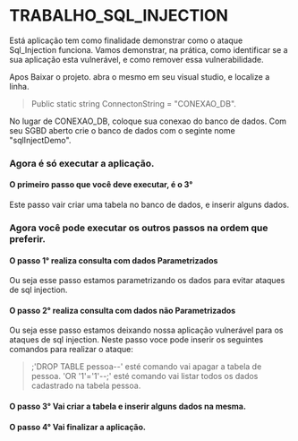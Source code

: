 # TRABALHO_SQL_INJECTION
Está aplicação tem como finalidade demonstrar como o ataque Sql_Injection funciona. Vamos demonstrar, na prática, como identificar se a sua aplicação esta vulnerável, e como remover essa vulnerabilidade.

Apos Baixar o projeto. abra o mesmo em seu visual studio,
e localize a linha.
> Public static string ConnectonString = "CONEXAO_DB".

No lugar de CONEXAO_DB, coloque sua conexao do banco de dados. 
Com seu SGBD aberto crie o banco de dados com o seginte nome "sqlInjectDemo".

### Agora é só executar a aplicação.
#### O primeiro passo que você deve executar, é o 3°
  Este passo vair criar uma tabela no banco de dados, e inserir alguns dados.

### Agora você pode executar os outros passos na ordem que preferir.

#### O passo 1° realiza consulta com dados Parametrizados
  Ou seja esse passo estamos parametrizando os dados para evitar ataques de sql injection.
  
  #### O passo 2° realiza consulta com dados não Parametrizados
  Ou seja esse passo estamos deixando nossa aplicação vulnerável para os ataques de sql injection. 
  Neste passo voce pode inserir os seguintes comandos para realizar o ataque:
  > ;'DROP TABLE pessoa--'
  esté comando vai apagar a tabela de pessoa.
  > 'OR '1'='1'--;'
  esté comando vai listar todos os dados cadastrado na tabela pessoa.
  
  #### O passo 3° Vai criar a tabela e inserir alguns dados na mesma.
  
  #### O passo 4° Vai finalizar a aplicação.
  
